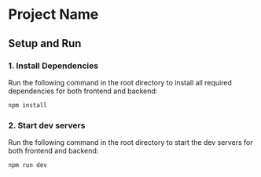 # Project Name

## Setup and Run

### 1. Install Dependencies

Run the following command in the root directory to install all required dependencies for both frontend and backend:

```sh
npm install
```

### 2. Start dev servers

Run the following command in the root directory to start the dev servers for both frontend and backend:

```sh
npm run dev
```
